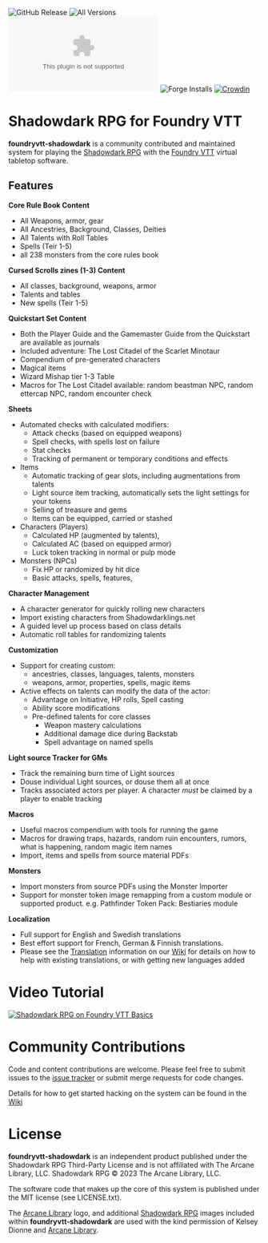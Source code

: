 ![GitHub Release](https://img.shields.io/github/release-date/Muttley/foundryvtt-shadowdark)
![All Versions](https://img.shields.io/github/downloads/Muttley/foundryvtt-shadowdark/total)
![Latest Version](https://img.shields.io/github/downloads/Muttley/foundryvtt-shadowdark/latest/shadowdark.zip)
![Forge Installs](https://img.shields.io/badge/dynamic/json?label=Forge%20Installs&query=package.installs&suffix=%25&url=https%3A%2F%2Fforge-vtt.com%2Fapi%2Fbazaar%2Fpackage%2Fshadowdark)
[![Crowdin](https://badges.crowdin.net/foundryvtt-shadowdark/localized.svg)](https://crowdin.com/project/foundryvtt-shadowdark)

# Shadowdark RPG for Foundry VTT

**foundryvtt-shadowdark** is a community contributed and maintained system for playing the [Shadowdark RPG][2] with the [Foundry VTT][3] virtual tabletop software.

## Features

**Core Rule Book Content**
- All Weapons, armor, gear
- All Ancestries, Background, Classes, Deities
- All Talents with Roll Tables
- Spells (Teir 1-5)
- all 238 monsters from the core rules book

**Cursed Scrolls zines (1-3) Content**
- All classes, background, weapons, armor
- Talents and tables
- New spells (Teir 1-5)

**Quickstart Set Content**
- Both the Player Guide and the Gamemaster Guide from the Quickstart are available as journals
- Included adventure: The Lost Citadel of the Scarlet Minotaur
- Compendium of pre-generated characters
- Magical items
- Wizard Mishap tier 1-3 Table
- Macros for The Lost Citadel available: random beastman NPC, random ettercap NPC, random encounter check

**Sheets**
- Automated checks with calculated modifiers:
	- Attack checks (based on equipped weapons)
    - Spell checks, with spells lost on failure
	- Stat checks
	- Tracking of permanent or temporary conditions and effects
- Items
	- Automatic tracking of gear slots, including augmentations from talents
    - Light source item tracking, automatically sets the light settings for your tokens
	- Selling of treasure and gems
	- Items can be equipped, carried or stashed
- Characters (Players)
    - Calculated HP (augmented by talents),
	- Calculated AC (based on equipped armor)
    - Luck token tracking in normal or pulp mode
- Monsters (NPCs)
	- Fix HP or randomized by hit dice
	- Basic attacks, spells, features,

**Character Management**
- A character generator for quickly rolling new characters
- Import existing characters from Shadowdarklings.net
- A guided level up process based on class details
- Automatic roll tables for randomizing talents

**Customization**
- Support for creating custom:
	- ancestries, classes, languages, talents, monsters
	- weapons, armor, properties, spells, magic items
- Active effects on talents can modify the data of the actor:
    - Advantage on Initiative, HP rolls, Spell casting
    - Ability score modifications
	- Pre-defined talents for core classes
		- Weapon mastery calculations
    	- Additional damage dice during Backstab
		- Spell advantage on named spells

**Light source Tracker for GMs**
- Track the remaining burn time of Light sources
- Douse individual Light sources, or douse them all at once
- Tracks associated actors per player. A character *must* be claimed by a player to enable tracking

**Macros**
- Useful macros compendium with tools for running the game
- Macros for drawing traps, hazards, random ruin encounters, rumors, what is happening, random magic item names
- Import, items and spells from source material PDFs

**Monsters**
- Import monsters from source PDFs using the Monster Importer
- Support for monster token image remapping from a custom module or supported product. e.g. Pathfinder Token Pack: Bestiaries module

**Localization**
- Full support for English and Swedish translations
- Best effort support for French, German & Finnish translations.
- Please see the [Translation][5] information on our [Wiki][4] for details on how to help with existing translations, or with getting new languages added

# Video Tutorial
[![Shadowdark RPG on Foundry VTT Basics](https://img.youtube.com/vi/hoBxiK71DBQ/hqdefault.jpg)](https://www.youtube.com/watch?v=hoBxiK71DBQ&list=PLpf8dHUKN9f0of47XUk6V3dt3McRWYkcU)

# Community Contributions

Code and content contributions are welcome. Please feel free to submit issues to the [issue tracker](https://github.com/Muttley/foundryvtt-shadowdark/issues) or submit merge requests for code changes.

Details for how to get started hacking on the system can be found in the [Wiki](https://github.com/Muttley/foundryvtt-shadowdark/wiki)

# License

**foundryvtt-shadowdark** is an independent product published under the Shadowdark RPG Third-Party License and is not affiliated with The Arcane Library, LLC. Shadowdark RPG © 2023 The Arcane Library, LLC.

The software code that makes up the core of this system is published under the MIT license (see LICENSE.txt).

The [Arcane Library][1] logo, and additional [Shadowdark RPG][1] images included within **foundryvtt-shadowdark** are used with the kind permission of Kelsey Dionne and [Arcane Library][1].

[1]: https://www.thearcanelibrary.com
[2]: https://www.thearcanelibrary.com/pages/shadowdark
[3]: https://foundryvtt.com
[4]: https://github.com/Muttley/foundryvtt-shadowdark/wiki/
[5]: https://github.com/Muttley/foundryvtt-shadowdark/wiki/Other-ways-to-contribute#translation
